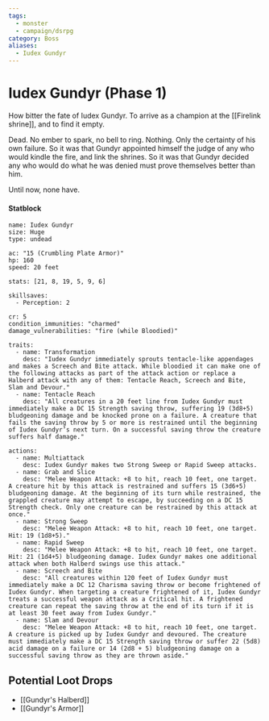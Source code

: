```yaml
---
tags:
  - monster
  - campaign/dsrpg
category: Boss
aliases:
  - Iudex Gundyr
---
```


# Iudex Gundyr (Phase 1)
How bitter the fate of Iudex Gundyr. To arrive as a champion at the [[Firelink shrine]], and to find it empty.

Dead. No ember to spark, no bell to ring. Nothing. Only the certainty of his own failure. So it was that Gundyr appointed himself the judge of any who would kindle the fire, and link the shrines. So it was that Gundyr decided any who would do what he was denied must prove themselves better than him.

Until now, none have.

#### Statblock

```statblock
name: Iudex Gundyr
size: Huge
type: undead

ac: "15 (Crumbling Plate Armor)"
hp: 160
speed: 20 feet

stats: [21, 8, 19, 5, 9, 6]

skillsaves:
  - Perception: 2

cr: 5
condition_immunities: "charmed"
damage_vulnerabilities: "fire (while Bloodied)"

traits:
  - name: Transformation
    desc: "Iudex Gundyr immediately sprouts tentacle-like appendages and makes a Screech and Bite attack. While bloodied it can make one of the following attacks as part of the attack action or replace a Halberd attack with any of them: Tentacle Reach, Screech and Bite, Slam and Devour."
  - name: Tentacle Reach
    desc: "All creatures in a 20 feet line from Iudex Gundyr must immediately make a DC 15 Strength saving throw, suffering 19 (3d8+5) bludgeoning damage and be knocked prone on a failure. A creature that fails the saving throw by 5 or more is restrained until the beginning of Iudex Gundyr’s next turn. On a successful saving throw the creature suffers half damage."

actions:
  - name: Multiattack
    desc: Iudex Gundyr makes two Strong Sweep or Rapid Sweep attacks.
  - name: Grab and Slice
    desc: "Melee Weapon Attack: +8 to hit, reach 10 feet, one target. A creature hit by this attack is restrained and suffers 15 (3d6+5) bludgeoning damage. At the beginning of its turn while restrained, the grappled creature may attempt to escape, by succeeding on a DC 15 Strength check. Only one creature can be restrained by this attack at once."
  - name: Strong Sweep
    desc: "Melee Weapon Attack: +8 to hit, reach 10 feet, one target. Hit: 19 (1d8+5)."
  - name: Rapid Sweep
    desc: "Melee Weapon Attack: +8 to hit, reach 10 feet, one target. Hit: 21 (1d4+5) bludgeoning damage. Iudex Gundyr makes one additional attack when both Halberd swings use this attack."
  - name: Screech and Bite
    desc: "All creatures within 120 feet of Iudex Gundyr must immediately make a DC 12 Charisma saving throw or become frightened of Iudex Gundyr. When targeting a creature frightened of it, Iudex Gundyr treats a successful weapon attack as a Critical hit. A frightened creature can repeat the saving throw at the end of its turn if it is at least 30 feet away from Iudex Gundyr."    
  - name: Slam and Devour
    desc: "Melee Weapon Attack: +8 to hit, reach 10 feet, one target. A creature is picked up by Iudex Gundyr and devoured. The creature must immediately make a DC 15 Strength saving throw or suffer 22 (5d8) acid damage on a failure or 14 (2d8 + 5) bludgeoning damage on a successful saving throw as they are thrown aside."     
```

## Potential Loot Drops
- [[Gundyr's Halberd]]
- [[Gundyr's Armor]]

